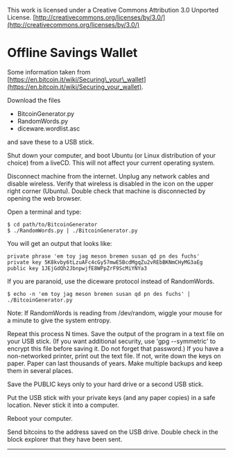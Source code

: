 This work is licensed under a Creative Commons Attribution 3.0 Unported License.  [http://creativecommons.org/licenses/by/3.0/](http://creativecommons.org/licenses/by/3.0/)

Offline Savings Wallet
======================

Some information taken from [https://en.bitcoin.it/wiki/Securing\_your\_wallet](https://en.bitcoin.it/wiki/Securing_your_wallet).

Download the files

-   BitcoinGenerator.py
-   RandomWords.py
-   diceware.wordlist.asc

and save these to a USB stick.

Shut down your computer, and boot Ubuntu (or Linux distribution of your choice) from a liveCD. This will not affect your current operating system.

Disconnect machine from the internet. Unplug any network cables and disable wireless. Verify that wireless is disabled in the icon on the upper right corner (Ubuntu). Double check that machine is disconnected by opening the web browser.

Open a terminal and type:

    $ cd path/to/BitcoinGenerator
    $ ./RandomWords.py | ./BitcoinGenerator.py

You will get an output that looks like:

    private phrase 'em toy jag meson bremen susan qd pn des fuchs'
    private key 5K8kvby6tLzuAFc4cGy57mwE5BcdMgqZu2vREbBKNmCHyMG3aEg
    public key 1JEjGdQh2JbnpwjfE8WPpZrF9ScMiYNYa3

If you are paranoid, use the diceware protocol instead of RandomWords.

    $ echo -n 'em toy jag meson bremen susan qd pn des fuchs' | ./BitcoinGenerator.py

Note: If RandomWords is reading from /dev/random, wiggle your mouse for a minute to give the system entropy.

Repeat this process N times.  Save the output of the program in a text file on your USB stick.  (If you want additional security, use 'gpg --symmetric' to encrypt this file before saving it.  Do not forget that password.)  If you have a non-networked printer, print out the text file.  If not, write down the keys on paper.  Paper can last thousands of years.  Make multiple backups and keep them in several places.

Save the PUBLIC keys only to your hard drive or a second USB stick.

Put the USB stick with your private keys (and any paper copies) in a safe location.  Never stick it into a computer.

Reboot your computer.

Send bitcoins to the address saved on the USB drive. Double check in the block explorer that they have been sent.

* * *
